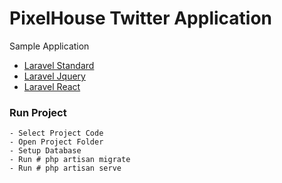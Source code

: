 # PixelHouse Twitter Application
Sample Application

* [Laravel Standard](https://github.com/thomijasir/pixelhouse-sample-app/tree/master/laravelnormal)
* [Laravel Jquery](https://github.com/thomijasir/pixelhouse-sample-app/tree/master/laraveljquery)
* [Laravel React](https://github.com/thomijasir/pixelhouse-sample-app/tree/master/laravelreact)


### Run Project
````
- Select Project Code
- Open Project Folder
- Setup Database
- Run # php artisan migrate
- Run # php artisan serve 
